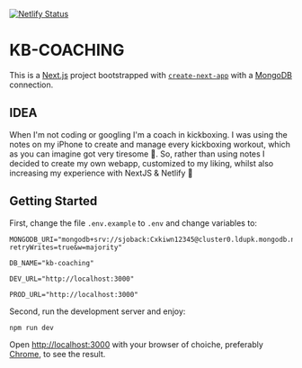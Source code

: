 [![Netlify Status](https://api.netlify.com/api/v1/badges/58f16a0a-15da-4d0b-a2c4-b1bdf389474a/deploy-status)](https://app.netlify.com/sites/kb-coach/deploys)

# KB-COACHING

This is a [Next.js](https://nextjs.org/) project bootstrapped with [`create-next-app`](https://github.com/vercel/next.js/tree/canary/packages/create-next-app) with a [MongoDB](https://www.mongodb.com/) connection.

## IDEA

When I'm not coding or googling I'm a coach in kickboxing. I was using the notes on my iPhone to create and manage every kickboxing workout, which as you can imagine got very tiresome :nauseated_face:. So, rather than using notes I decided to create my own webapp, customized to my liking, whilst also increasing my experience with NextJS & Netlify :smiling_face_with_three_hearts:

## Getting Started

First, change the file `.env.example` to `.env` and change variables to:

```
MONGODB_URI="mongodb+srv://sjoback:Cxkiwn12345@cluster0.ldupk.mongodb.net/test?retryWrites=true&w=majority"
```

```
DB_NAME="kb-coaching"
```

```
DEV_URL="http://localhost:3000"
```

```
PROD_URL="http://localhost:3000"
```

Second, run the development server and enjoy:

```bash
npm run dev
```

Open [http://localhost:3000](http://localhost:3000) with your browser of choiche, preferably [Chrome](https://www.google.com/chrome/), to see the result.
